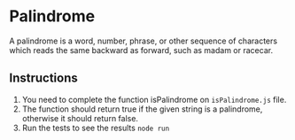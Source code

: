 # Palindrome 
A palindrome is a word, number, phrase, or other sequence of characters which reads the same backward as forward, such as madam or racecar.

## Instructions
1. You need to complete the function isPalindrome on `isPalindrome.js` file.
2. The function should return true if the given string is a palindrome, otherwise it should return false.
3. Run the tests to see the results `node run`